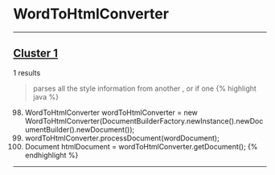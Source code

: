 # WordToHtmlConverter

***

## [Cluster 1](./1)
1 results
> parses all the style information from another , or if one 
{% highlight java %}
98. WordToHtmlConverter wordToHtmlConverter = new WordToHtmlConverter(DocumentBuilderFactory.newInstance().newDocumentBuilder().newDocument());
99. wordToHtmlConverter.processDocument(wordDocument);
100. Document htmlDocument = wordToHtmlConverter.getDocument();
{% endhighlight %}

***

